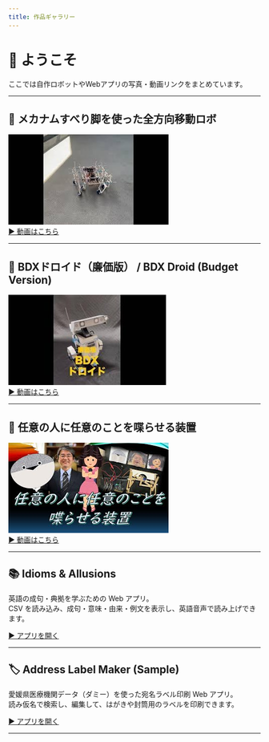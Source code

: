 ```yaml
---
title: 作品ギャラリー
---
```


# 🎉 ようこそ

ここでは自作ロボットやWebアプリの写真・動画リンクをまとめています。  

---

## 🔆 メカナムすべり脚を使った全方向移動ロボ
![メカナムすべり脚を使った全方向移動ロボの写真](images/fig1.jpg)  
[▶️ 動画はこちら](https://www.youtube.com/watch?v=w93T7-Qr38A)

---

## 🤖 BDXドロイド（廉価版） / BDX Droid (Budget Version)
![BDXドロイド（廉価版） / BDX Droid (Budget Version)の写真](images/fig2.jpg)  
[▶️ 動画はこちら](https://youtube.com/shorts/CpPAxEXGy38)

---

## 🤩 任意の人に任意のことを喋らせる装置
![任意の人に任意のことを喋らせる装置](images/fig3.jpg)  
[▶️ 動画はこちら](https://www.youtube.com/watch?v=lDnROluvNLw)

---

## 📚 Idioms & Allusions
英語の成句・典拠を学ぶための Web アプリ。  
CSV を読み込み、成句・意味・由来・例文を表示し、英語音声で読み上げできます。  

[▶ アプリを開く](https://katabomb.github.io/idioms-allusions/IdiomsAllusions.html)

---

## 🏷️ Address Label Maker (Sample)
愛媛県医療機関データ（ダミー）を使った宛名ラベル印刷 Web アプリ。  
読み仮名で検索し、編集して、はがきや封筒用のラベルを印刷できます。  

[▶ アプリを開く](https://katabomb.github.io/Address-Label-Maker-Sample/index.html)

---
